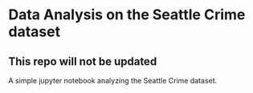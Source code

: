 # Data Analysis on the Seattle Crime dataset
## This repo will not be updated

A simple jupyter notebook analyzing the Seattle Crime dataset.
